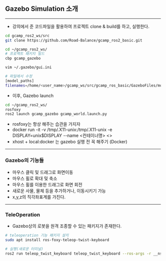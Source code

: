 ## Gazebo Simulation 소개

---------------

 - 강의에서 준 코드파일을 활용하여 프로젝트 clone & build를 하고, 실행한다.

```bash
cd gcamp_ros2_ws/src
git clone https://github.com/Road-Balance/gcamp_ros2_basic.git

cd ~/gcamp_ros2_ws/
# 프로젝트 패키지 빌드
cbp gcamp_gazebo
```

```bash
vim ~/.gazebo/gui.ini

# 파일에서 수정
[model_paths]
filenames=/home/<user_name>/gcamp_ws/src/gcamp_ros_basic/GazeboFiles/models
```

 - 이후, Gazebo launch

```bash
cd ~/gcamp_ros2_ws/
rosfoxy
ros2 launch gcamp_gazebo gcamp_world.launch.py
```

 - rosfoxy는 항상 해주는 습관을 가지자
 - docker run -it -v /tmp/.X11-unix:/tmp/.X11-unix -e DISPLAY=unix$DISPLAY --name <컨테이너명> <> 
 - xhost + local:docker 는 gazebo 실행 전 꼭 해주기 (Docker)

------------------------
### Gazebo의 기능들

 - 마우스 클릭 및 드래그로 화면이동
 - 마우스 휠로 확대 및 축소
 - 마우스 휠를 이용한 드래그로 화면 회전
 - 새로운 사물, 물체 등을 추가하거나, 이동시키기 가능
 - x,y,z의 직각좌표계를 가진다.

------------------------
### TeleOperation

 - Gazebo상의 로봇을 원격 조종할 수 있는 패키지가 존재한다.

```bash
# teleoperation 기능 패키지 설치
sudo apt install ros-foxy-teleop-twist-keyboard

# 실행(새로운 터미널)
ros2 run teleop_twist_keyboard teleop_twist_keyboard --ros-args -r __ns:=/skidbot
```
 

